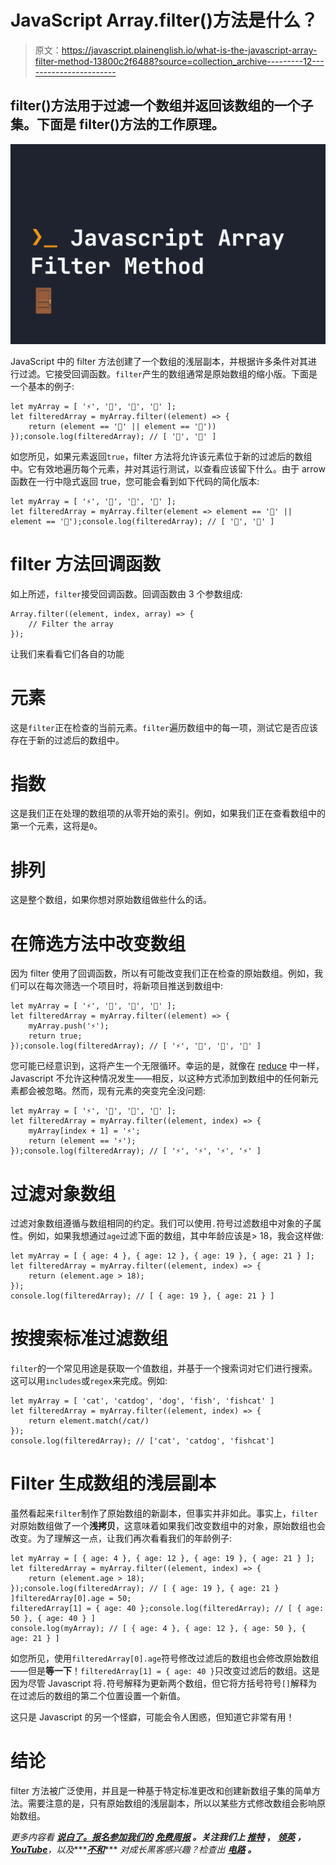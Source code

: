 # JavaScript Array.filter()方法是什么？

> 原文：<https://javascript.plainenglish.io/what-is-the-javascript-array-filter-method-13800c2f6488?source=collection_archive---------12----------------------->

## filter()方法用于过滤一个数组并返回该数组的一个子集。下面是 filter()方法的工作原理。

![](img/4ab6ebaaa6041c081903f6cd9c45300a.png)

JavaScript 中的 filter 方法创建了一个数组的浅层副本，并根据许多条件对其进行过滤。它接受回调函数。`filter`产生的数组通常是原始数组的缩小版。下面是一个基本的例子:

```
let myArray = [ '⚡️', '🔎', '🔑', '🔩' ];
let filteredArray = myArray.filter((element) => {
    return (element == '🔑' || element == '🔩'))
});console.log(filteredArray); // [ '🔑', '🔩' ]
```

如您所见，如果元素返回`true`，filter 方法将允许该元素位于新的过滤后的数组中。它有效地遍历每个元素，并对其运行测试，以查看应该留下什么。由于 arrow 函数在一行中隐式返回 true，您可能会看到如下代码的简化版本:

```
let myArray = [ '⚡️', '🔎', '🔑', '🔩' ];
let filteredArray = myArray.filter(element => element == '🔑' || element == '🔩');console.log(filteredArray); // [ '🔑', '🔩' ]
```

# filter 方法回调函数

如上所述，`filter`接受回调函数。回调函数由 3 个参数组成:

```
Array.filter((element, index, array) => {
    // Filter the array
});
```

让我们来看看它们各自的功能

# 元素

这是`filter`正在检查的当前元素。`filter`遍历数组中的每一项，测试它是否应该存在于新的过滤后的数组中。

# 指数

这是我们正在处理的数组项的从零开始的索引。例如，如果我们正在查看数组中的第一个元素，这将是`0`。

# 排列

这是整个数组，如果你想对原始数组做些什么的话。

# 在筛选方法中改变数组

因为 filter 使用了回调函数，所以有可能改变我们正在检查的原始数组。例如，我们可以在每次筛选一个项目时，将新项目推送到数组中:

```
let myArray = [ '⚡️', '🔎', '🔑', '🔩' ];
let filteredArray = myArray.filter((element) => {
    myArray.push('⚡️');
    return true;
});console.log(filteredArray); // [ '⚡️', '🔎', '🔑', '🔩' ]
```

您可能已经意识到，这将产生一个无限循环。幸运的是，就像在 [reduce](https://fjolt.com/article/javascript-reduce) 中一样，Javascript 不允许这种情况发生——相反，以这种方式添加到数组中的任何新元素都会被忽略。然而，现有元素的突变完全没问题:

```
let myArray = [ '⚡️', '🔎', '🔑', '🔩' ];
let filteredArray = myArray.filter((element, index) => {
    myArray[index + 1] = '⚡️';
    return (element == '⚡️');
});console.log(filteredArray); // [ '⚡️', '⚡️', '⚡️', '⚡️' ]
```

# 过滤对象数组

过滤对象数组遵循与数组相同的约定。我们可以使用`.`符号过滤数组中对象的子属性。例如，如果我想通过`age`过滤下面的数组，其中年龄应该是> 18，我会这样做:

```
let myArray = [ { age: 4 }, { age: 12 }, { age: 19 }, { age: 21 } ];
let filteredArray = myArray.filter((element, index) => {
    return (element.age > 18);
});
console.log(filteredArray); // [ { age: 19 }, { age: 21 } ]
```

# 按搜索标准过滤数组

`filter`的一个常见用途是获取一个值数组，并基于一个搜索词对它们进行搜索。这可以用`includes`或`regex`来完成。例如:

```
let myArray = [ 'cat', 'catdog', 'dog', 'fish', 'fishcat' ]
let filteredArray = myArray.filter((element, index) => {
    return element.match(/cat/)
});
console.log(filteredArray); // ['cat', 'catdog', 'fishcat']
```

# Filter 生成数组的浅层副本

虽然看起来`filter`制作了原始数组的新副本，但事实并非如此。事实上，`filter`对原始数组做了一个**浅拷贝**，这意味着如果我们改变数组中的对象，原始数组也会改变。为了理解这一点，让我们再次看看我们的年龄例子:

```
let myArray = [ { age: 4 }, { age: 12 }, { age: 19 }, { age: 21 } ];
let filteredArray = myArray.filter((element, index) => {
    return (element.age > 18);
});console.log(filteredArray); // [ { age: 19 }, { age: 21 } ]filteredArray[0].age = 50;
filteredArray[1] = { age: 40 };console.log(filteredArray); // [ { age: 50 }, { age: 40 } ]
console.log(myArray); // [ { age: 4 }, { age: 12 }, { age: 50 }, { age: 21 } ]
```

如您所见，使用`filteredArray[0].age`符号修改过滤后的数组也会修改原始数组——但是**等一下**！`filteredArray[1] = { age: 40 }`只改变过滤后的数组。这是因为尽管 Javascript 将`.`符号解释为更新两个数组，但它将方括号符号`[]`解释为在过滤后的数组的第二个位置设置一个新值。

这只是 Javascript 的另一个怪癖，可能会令人困惑，但知道它非常有用！

# 结论

filter 方法被广泛使用，并且是一种基于特定标准更改和创建新数组子集的简单方法。需要注意的是，只有原始数组的浅层副本，所以以某些方式修改数组会影响原始数组。

*更多内容看* [***说白了。报名参加我们的***](https://plainenglish.io/) **[***免费周报***](http://newsletter.plainenglish.io/) *。关注我们上* [***推特***](https://twitter.com/inPlainEngHQ) ， [***领英***](https://www.linkedin.com/company/inplainenglish/) ***，***[***YouTube***](https://www.youtube.com/channel/UCtipWUghju290NWcn8jhyAw)***，以及****[***不和***](https://discord.gg/GtDtUAvyhW)*** *对成长黑客感兴趣？检查出* [***电路***](https://circuit.ooo/) ***。***